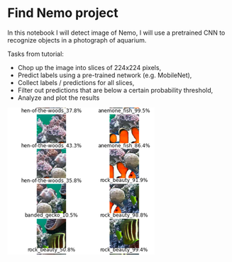 # Find Nemo project

In this notebook I will detect image of Nemo, I will use a pretrained CNN to recognize objects in a photograph of aquarium.


Tasks from tutorial:
- Chop up the image into slices of 224x224 pixels,
- Predict labels using a pre-trained network (e.g. MobileNet),
- Collect labels / predictions for all slices,
- Filter out predictions that are below a certain probability threshold,
- Analyze and plot the results

![Alt Text](pic.png)
